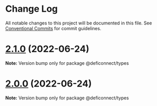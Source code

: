 # Change Log

All notable changes to this project will be documented in this file.
See [Conventional Commits](https://conventionalcommits.org) for commit guidelines.

# [2.1.0](https://github.com/crypto-com/defi-connector/compare/v1.1.14...v2.1.0) (2022-06-24)

**Note:** Version bump only for package @deficonnect/types





# [2.0.0](https://github.com/crypto-com/defi-connector/compare/v1.1.14...v2.0.0) (2022-06-24)

**Note:** Version bump only for package @deficonnect/types
